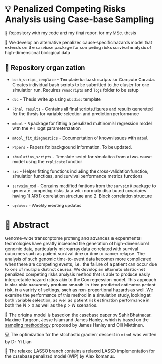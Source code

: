 # 💡 Penalized Competing Risks Analysis using Case-base Sampling

📍 Repository with my code and my final report for my MSc. thesis

🎯 We develop an alternative penalized cause-specific hazards model that extends on the `casebase` package for competing risks survival analysis of high-dimensional biological data

## 📂 Repository organization 

- `bash_script_template` - Template for bash scripts for Compute Canada. Creates individual bash scripts to be submitted to the cluster for one simulation run. Requires `runscripts` and `logs` folder to be setup

- `doc` - Thesis write up using `ubcdiss` template

- `Final_results` - Contains all final scripts,figures and results generated for the thesis for variable selection and prediction performance

- `mtool` - `R` package for fitting a penalized multinomial regression model with the K-1 logit parameterization 

- `mtool_fit_diagnostics` - Documentation of known issues with `mtool`

- `Papers` - Papers for background information. To be updated. 

- `simulation_scripts` - Template script for simulation from a two-cause model using the `replicate` function 

- `src` - Helper fitting functions including the cross-validation function, simulation functions, and survival performance metrics functions 

- `survsim_mod` - Contains modified funtions from the `survsim` `R` package to generate competing risks data with normally distributed covariates having 1) AR(1) correlation structure and 2) Block correlation structure

- `updates` - Weekly meeting updates

# 📃 Abstract

Genome-wide transcriptome profiling and advances in experimental technologies have greatly increased the generation of high-dimensional genomic data, particularly microarray data correlated with survival outcomes such as patient survival time or time to cancer relapse. The analysis of such genomic time-to-event data becomes more complicated when there are competing events, i.e., the failure of a patient can occur due to one of multiple distinct causes. We develop an alternate elastic-net penalized competing risks analysis method that is able to produce easily interpretable hazard ratios akin to the Cox regression model. This approach is also able accurately produce smooth-in-time predicted estimates patient risk, in a variety of settings, such as non-proportional hazards as well. We examine the performance of this method in a simulation study, looking at both variable selection, as well as patient risk estimation performance in both the $N > p$ as well as the $p > N$ scenarios.

🎺 The original model is based on the [casebase](https://arxiv.org/abs/2009.10264) paper by Sahir Bhatnagar, Maxime Turgeon, Jesse Islam and James Hanley, which is based on the [sampling methodology](https://www.degruyter.com/document/doi/10.2202/1557-4679.1125/html?lang=en) proposed by James Hanley and Olli Miettinen. 

💻 The optimization for the stochastic gradient descent in `mtool` was written by Dr. Yi Lian.

📌 The relaxed LASSO branch contains a relaxed LASSO implementation for the casebase penalized model (WIP) by Alex Romanus.
